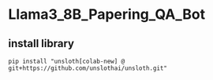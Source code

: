 # Llama3_8B_Papering_QA_Bot
## install library
```
pip install "unsloth[colab-new] @ git+https://github.com/unslothai/unsloth.git"
```
